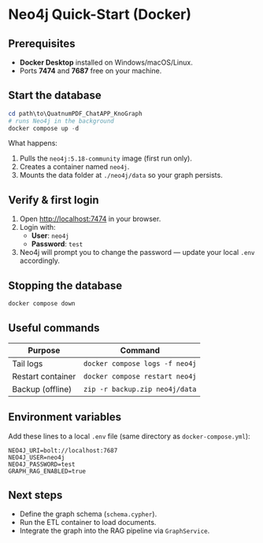 # Neo4j Quick-Start (Docker)

## Prerequisites

* **Docker Desktop** installed on Windows/macOS/Linux.
* Ports **7474** and **7687** free on your machine.

## Start the database

```powershell
cd path\to\QuatnumPDF_ChatAPP_KnoGraph
# runs Neo4j in the background
docker compose up -d
```

What happens:
1. Pulls the `neo4j:5.18-community` image (first run only).
2. Creates a container named `neo4j`.
3. Mounts the data folder at `./neo4j/data` so your graph persists.

## Verify & first login
1. Open <http://localhost:7474> in your browser.
2. Login with:
   * **User**: `neo4j`
   * **Password**: `test`
3. Neo4j will prompt you to change the password — update your local `.env` accordingly.

## Stopping the database
```powershell
docker compose down
```

## Useful commands
| Purpose | Command |
| --- | --- |
| Tail logs | `docker compose logs -f neo4j` |
| Restart container | `docker compose restart neo4j` |
| Backup (offline) | `zip -r backup.zip neo4j/data` |

## Environment variables

Add these lines to a local `.env` file (same directory as `docker-compose.yml`):

```env
NEO4J_URI=bolt://localhost:7687
NEO4J_USER=neo4j
NEO4J_PASSWORD=test
GRAPH_RAG_ENABLED=true
```

## Next steps
* Define the graph schema (`schema.cypher`).
* Run the ETL container to load documents.
* Integrate the graph into the RAG pipeline via `GraphService`. 